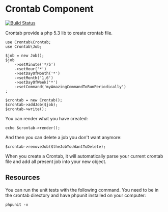 Crontab Component
=================

[![Build Status](https://secure.travis-ci.org/yzalis/crontab.png?branch=master)](http://travis-ci.org/yzalis/Crontab)

Crontab provide a php 5.3 lib to create crontab file.

	use Crontab\Crontab;
	use Crontab\Job;

	$job = new Job();
	$job
		->setMinute('*/5')
		->setHour('*')
		->setDayOfMonth('*')
		->setMonth('1,6')
		->setDayOfWeek('*')
		->setCommand('myAmazingCommandToRunPeriodically')
	;

	$crontab = new Crontab();
	$crontab->addJob($job);
	$crontab->write();

You can render what you have created:

	echo $crontab->render();

And then you can delete a job you don't want anymore:

	$crontab->removeJob($theJobYouWantToDelete);

When you create a Crontab, it will automatically parse your current crontab file and add all present job into your new object.

Resources
---------

You can run the unit tests with the following command. You need to be in the crontab directory and have phpunit installed on your computer:

    phpunit -v
